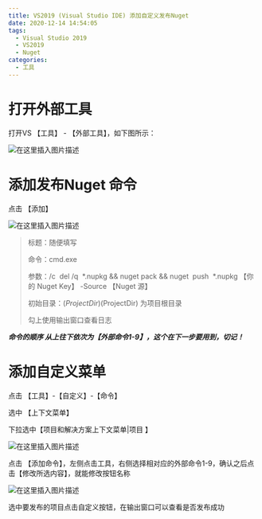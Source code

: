 ```yaml
---
title: VS2019 (Visual Studio IDE) 添加自定义发布Nuget
date: 2020-12-14 14:54:05
tags:
  - Visual Studio 2019
  - VS2019
  - Nuget
categories:
  - 工具
---
```


# 打开外部工具

打开VS 【工具】 - 【外部工具】，如下图所示：

![在这里插入图片描述](https://img-blog.csdnimg.cn/20201214143730259.png?x-oss-process=image/watermark,type_ZmFuZ3poZW5naGVpdGk,shadow_10,text_aHR0cHM6Ly9ibG9nLmNzZG4ubmV0L2R6MTgyMjgwMjc4NQ==,size_16,color_FFFFFF,t_70)


# 添加发布Nuget 命令

点击 【添加】  

![在这里插入图片描述](https://img-blog.csdnimg.cn/20201214144105746.png?x-oss-process=image/watermark,type_ZmFuZ3poZW5naGVpdGk,shadow_10,text_aHR0cHM6Ly9ibG9nLmNzZG4ubmV0L2R6MTgyMjgwMjc4NQ==,size_16,color_FFFFFF,t_70)

> 标题：随便填写
> 
> 命令：cmd.exe 
> 
> 参数：/c  del /q  *.nupkg && nuget pack && nuget  push  *.nupkg 【你的 Nuget Key】 -Source 【Nuget 源】
> 
> 初始目录：$(ProjectDir)    $(ProjectDir) 为项目根目录
> 
> 勾上使用输出窗口查看日志


***命令的顺序 从上往下依次为【外部命令1-9】，这个在下一步要用到，切记！***


# 添加自定义菜单

点击 【工具】-【自定义】-【命令】

选中 【上下文菜单】

下拉选中【项目和解决方案上下文菜单|项目 】

![在这里插入图片描述](https://img-blog.csdnimg.cn/2020121414480518.png?x-oss-process=image/watermark,type_ZmFuZ3poZW5naGVpdGk,shadow_10,text_aHR0cHM6Ly9ibG9nLmNzZG4ubmV0L2R6MTgyMjgwMjc4NQ==,size_16,color_FFFFFF,t_70)

点击 【添加命令】，左侧点击工具，右侧选择相对应的外部命令1-9，确认之后点击【修改所选内容】，就能修改按钮名称

![在这里插入图片描述](https://img-blog.csdnimg.cn/20201214144843716.png?x-oss-process=image/watermark,type_ZmFuZ3poZW5naGVpdGk,shadow_10,text_aHR0cHM6Ly9ibG9nLmNzZG4ubmV0L2R6MTgyMjgwMjc4NQ==,size_16,color_FFFFFF,t_70)

选中要发布的项目点击自定义按钮，在输出窗口可以查看是否发布成功